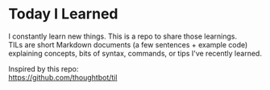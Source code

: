# Today I Learned

I constantly learn new things. This is a repo to share those learnings.  
TILs are short Markdown documents (a few sentences + example code) explaining
concepts, bits of syntax, commands, or tips I've recently learned.

Inspired by this repo:  
https://github.com/thoughtbot/til
